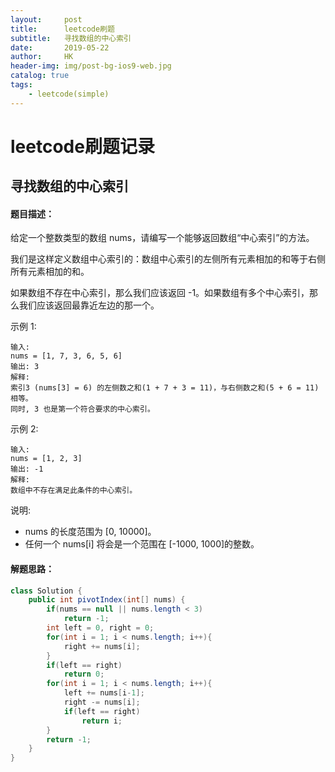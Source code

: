 ```yaml
---
layout:     post
title:      leetcode刷题
subtitle:   寻找数组的中心索引
date:       2019-05-22
author:     HK
header-img: img/post-bg-ios9-web.jpg
catalog: true
tags:
    - leetcode(simple)
---
```

# leetcode刷题记录
## 寻找数组的中心索引

#### 题目描述：
给定一个整数类型的数组 nums，请编写一个能够返回数组“中心索引”的方法。

我们是这样定义数组中心索引的：数组中心索引的左侧所有元素相加的和等于右侧所有元素相加的和。

如果数组不存在中心索引，那么我们应该返回 -1。如果数组有多个中心索引，那么我们应该返回最靠近左边的那一个。

示例 1:

    输入: 
    nums = [1, 7, 3, 6, 5, 6]
    输出: 3
    解释: 
    索引3 (nums[3] = 6) 的左侧数之和(1 + 7 + 3 = 11)，与右侧数之和(5 + 6 = 11)相等。
    同时, 3 也是第一个符合要求的中心索引。
示例 2:

    输入: 
    nums = [1, 2, 3]
    输出: -1
    解释: 
    数组中不存在满足此条件的中心索引。
说明:

* nums 的长度范围为 [0, 10000]。
* 任何一个 nums[i] 将会是一个范围在 [-1000, 1000]的整数。

#### 解题思路：
```java
class Solution {
    public int pivotIndex(int[] nums) {
        if(nums == null || nums.length < 3)
            return -1;
        int left = 0, right = 0;
        for(int i = 1; i < nums.length; i++){
            right += nums[i];
        }
        if(left == right)
            return 0;
        for(int i = 1; i < nums.length; i++){
            left += nums[i-1];
            right -= nums[i];
            if(left == right)
                return i;
        }
        return -1;
    }
}
```
